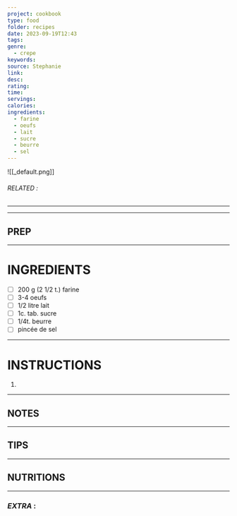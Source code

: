 ```yaml
---
project: cookbook
type: food
folder: recipes
date: 2023-09-19T12:43
tags: 
genre:
  - crepe
keywords: 
source: Stephanie
link: 
desc: 
rating: 
time: 
servings: 
calories: 
ingredients:
  - farine
  - oeufs
  - lait
  - sucre
  - beurre
  - sel
---
```


![[_default.png]]
###### *RELATED* : 
---


---
## PREP



---
# INGREDIENTS

- [ ] 200 g (2 1/2 t.) farine
- [ ] 3-4 oeufs
- [ ] 1/2 litre lait
- [ ] 1c. tab. sucre
- [ ] 1/4t. beurre
- [ ] pincée de sel

---
# INSTRUCTIONS

1. 

---
## NOTES



---
## TIPS



---
## NUTRITIONS



---
### *EXTRA* :



